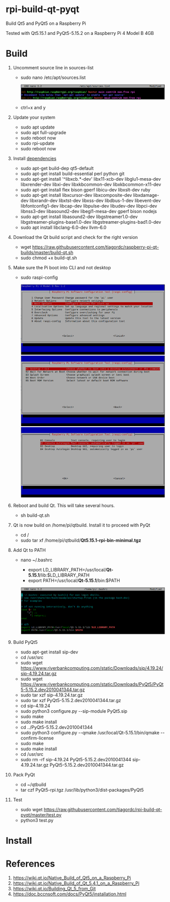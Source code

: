 # rpi-build-qt-pyqt

Build Qt5 and PyQt5 on a Raspberry Pi

Tested with Qt5.15.1 and PyQt5-5.15.2 on a Raspberry Pi 4 Model B 4GB

# Build

1. Uncomment source line in sources-list

    * sudo nano /etc/apt/sources.list
    
      ![sources](images/sources.png)
    
    * ctrl+x and y

2. Update your system

    * sudo apt update
    * sudo apt full-upgrade
    * sudo reboot now
    * sudo rpi-update
    * sudo reboot now
    
3. Install [dependencies](https://wiki.qt.io/Building_Qt_5_from_Git)

	  * sudo apt-get build-dep qt5-default
	  * sudo apt-get install build-essential perl python git
	  * sudo apt-get install '^libxcb.*-dev' libx11-xcb-dev libglu1-mesa-dev libxrender-dev libxi-dev libxkbcommon-dev libxkbcommon-x11-dev
	  * sudo apt-get install flex bison gperf libicu-dev libxslt-dev ruby
	  * sudo apt-get install libxcursor-dev libxcomposite-dev libxdamage-dev libxrandr-dev libxtst-dev libxss-dev libdbus-1-dev libevent-dev libfontconfig1-dev libcap-dev libpulse-dev libudev-dev libpci-dev libnss3-dev libasound2-dev libegl1-mesa-dev gperf bison nodejs
	  * sudo apt-get install libasound2-dev libgstreamer1.0-dev libgstreamer-plugins-base1.0-dev libgstreamer-plugins-bad1.0-dev
	  * sudo apt install libclang-6.0-dev llvm-6.0
  
4. Download the Qt build script and check for the right version

    * wget https://raw.githubusercontent.com/tiagordc/raspberry-pi-qt-builds/master/build-qt.sh
    * sudo chmod +x build-qt.sh

5. Make sure the Pi boot into CLI and not desktop

    * sudo raspi-config
    
    	![boot](images/boot1.png)
    	![boot](images/boot2.png)
    	![boot](images/boot3.png)

6. Reboot and build Qt. This will take several hours.

    * sh build-qt.sh

7. Qt is now build on /home/pi/qtbuild. Install it to proceed with PyQt

    * cd /
    * sudo tar xf /home/pi/qtbuild/**Qt5.15.1-rpi-bin-minimal.tgz**

8. Add Qt to PATH

    * nano ~/.bashrc
        * export LD_LIBRARY_PATH=/usr/local/**Qt-5.15.1**/lib:$LD_LIBRARY_PATH
        * export PATH=/usr/local/**Qt-5.15.1**/bin:$PATH
      
    	![path](images/path.png)
	
9. Build PyQt5

    * sudo apt-get install sip-dev
    * cd /usr/src
    * sudo wget https://www.riverbankcomputing.com/static/Downloads/sip/4.19.24/sip-4.19.24.tar.gz
    * sudo wget https://www.riverbankcomputing.com/static/Downloads/PyQt5/PyQt5-5.15.2.dev2010041344.tar.gz
    * sudo tar xzf sip-4.19.24.tar.gz
    * sudo tar xzf PyQt5-5.15.2.dev2010041344.tar.gz
    * cd sip-4.19.24
    * sudo python3 configure.py --sip-module PyQt5.sip
    * sudo make 
    * sudo make install
    * cd ../PyQt5-5.15.2.dev2010041344
    * sudo python3 configure.py --qmake /usr/local/Qt-5.15.1/bin/qmake --confirm-license
    * sudo make
    * sudo make install
    * cd /usr/src
    * sudo rm -rf sip-4.19.24 PyQt5-5.15.2.dev2010041344 sip-4.19.24.tar.gz PyQt5-5.15.2.dev2010041344.tar.gz

10. Pack PyQt

    * cd ~/qtbuild
    * tar czf PyQt5-rpi.tgz /usr/lib/python3/dist-packages/PyQt5

11. Test

    * sudo wget https://raw.githubusercontent.com/tiagordc/rpi-build-qt-pyqt/master/test.py
    * python3 test.py
    
# Install

# References

1. https://wiki.qt.io/Native_Build_of_Qt5_on_a_Raspberry_Pi
2. https://wiki.qt.io/Native_Build_of_Qt_5.4.1_on_a_Raspberry_Pi
3. https://wiki.qt.io/Building_Qt_5_from_Git
4. https://doc.bccnsoft.com/docs/PyQt5/installation.html

